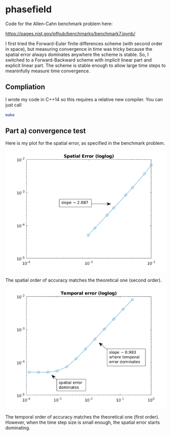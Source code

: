 # phasefield
Code for the Allen-Cahn benchmark problem here:

https://pages.nist.gov/pfhub/benchmarks/benchmark7.ipynb/

I first tried the Forward-Euler finite differences scheme (with second order in space), but measuring convergence in time was tricky because the spatial error always dominates anywhere the scheme is stable. So, I switched to a Forward-Backward scheme with implicit linear part and explicit linear part. The scheme is stable enough to allow large time steps to meaninfully measure time convergence.

## Compliation
I wrote my code in C++14 so this requires a relative new compiler. 
You can just call
```bash
make
```

## Part a) convergence test
Here is my plot for the spatial error, as specified in the benchmark problem.

![alt text](plots/FBEspace.png)

The spatial order of accuracy matches the theoretical one (second order).

![alt text](plots/FBEtime.png)

The temporal order of accuracy matches the theoretical one (first order). However, when the time step size is small enough, the spatial error starts dominating.